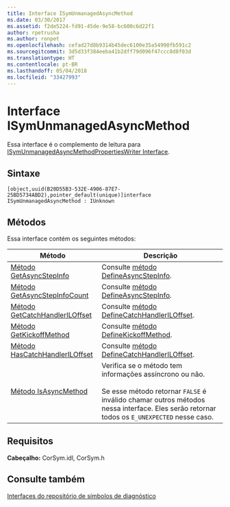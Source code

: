 ```yaml
---
title: Interface ISymUnmanagedAsyncMethod
ms.date: 03/30/2017
ms.assetid: f2de5224-fd91-45de-9e58-bc600c6d22f1
author: rpetrusha
ms.author: ronpet
ms.openlocfilehash: cefad27d8b9314b45dec6100e35a54990fb591c2
ms.sourcegitcommit: 3d5d33f384eeba41b2dff79d096f47ccc8d8f03d
ms.translationtype: HT
ms.contentlocale: pt-BR
ms.lasthandoff: 05/04/2018
ms.locfileid: "33427993"
---
```

# <a name="isymunmanagedasyncmethod-interface"></a>Interface ISymUnmanagedAsyncMethod
Essa interface é o complemento de leitura para [ISymUnmanagedAsyncMethodPropertiesWriter Interface](../../../../docs/framework/unmanaged-api/diagnostics/isymunmanagedasyncmethodpropertieswriter-interface.md).  
  
## <a name="syntax"></a>Sintaxe  
  
```idl  
[object,uuid(B20D55B3-532E-4906-87E7-25BD5734ABD2),pointer_default(unique)]interface ISymUnmanagedAsyncMethod : IUnknown  
```  
  
## <a name="methods"></a>Métodos  
 Essa interface contém os seguintes métodos:  
  
|Método|Descrição|  
|------------|-----------------|  
|[Método GetAsyncStepInfo](../../../../docs/framework/unmanaged-api/diagnostics/isymunmanagedasyncmethod-getasyncstepinfo-method.md)|Consulte [método DefineAsyncStepInfo](../../../../docs/framework/unmanaged-api/diagnostics/isymunmanagedasyncmethodpropertieswriter-defineasyncstepinfo-method.md).|  
|[Método GetAsyncStepInfoCount](../../../../docs/framework/unmanaged-api/diagnostics/isymunmanagedasyncmethod-getasyncstepinfocount-method.md)|Consulte [método DefineAsyncStepInfo](../../../../docs/framework/unmanaged-api/diagnostics/isymunmanagedasyncmethodpropertieswriter-defineasyncstepinfo-method.md).|  
|[Método GetCatchHandlerILOffset](../../../../docs/framework/unmanaged-api/diagnostics/isymunmanagedasyncmethod-getcatchhandleriloffset-method.md)|Consulte [método DefineCatchHandlerILOffset](../../../../docs/framework/unmanaged-api/diagnostics/isymunmanagedasyncmethodpropertieswriter-definecatchhandleriloffset-method.md).|  
|[Método GetKickoffMethod](../../../../docs/framework/unmanaged-api/diagnostics/isymunmanagedasyncmethod-getkickoffmethod-method.md)|Consulte [método DefineKickoffMethod](../../../../docs/framework/unmanaged-api/diagnostics/isymunmanagedasyncmethodpropertieswriter-definekickoffmethod-method.md).|  
|[Método HasCatchHandlerILOffset](../../../../docs/framework/unmanaged-api/diagnostics/isymunmanagedasyncmethod-hascatchhandleriloffset-method.md)|Consulte [método DefineCatchHandlerILOffset](../../../../docs/framework/unmanaged-api/diagnostics/isymunmanagedasyncmethodpropertieswriter-definecatchhandleriloffset-method.md).|  
|[Método IsAsyncMethod](../../../../docs/framework/unmanaged-api/diagnostics/isymunmanagedasyncmethod-isasyncmethod-method.md)|Verifica se o método tem informações assíncrono ou não.<br /><br /> Se esse método retornar `FALSE` é inválido chamar outros métodos nessa interface. Eles serão retornar todos os `E_UNEXPECTED` nesse caso.|  
  
## <a name="requirements"></a>Requisitos  
 **Cabeçalho:** CorSym.idl, CorSym.h  
  
## <a name="see-also"></a>Consulte também  
 [Interfaces do repositório de símbolos de diagnóstico](../../../../docs/framework/unmanaged-api/diagnostics/diagnostics-symbol-store-interfaces.md)
